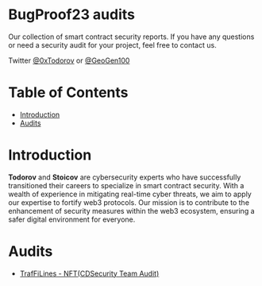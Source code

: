 # BugProof23 audits
Our collection of smart contract security reports. If you have any questions or need a security audit for your project, feel free to contact us. 

Twitter [@0xTodorov](https://twitter.com/0xTodorov) or [@GeoGen100](https://twitter.com/GeoGen100)

# Table of Contents
* [Introduction](https://github.com/BugProof23/Audits/blob/main/README.md#Introduction)
* [Audits](https://github.com/BugProof23/Audits/blob/main/README.md#Audits)

# Introduction
**Todorov** and  **Stoicov**  are  cybersecurity experts who have successfully transitioned their careers to specialize in smart contract security. With a wealth of experience in mitigating real-time cyber threats, we aim to apply our expertise to fortify web3 protocols. Our mission is to contribute to the enhancement of security measures within the web3 ecosystem, ensuring a safer digital environment for everyone.

# Audits
- [TrafFiLines - NFT(CDSecurity Team Audit)](https://github.com/CDSecurity/audits/blob/main/audit%20reports/TradFiLines-report.pdf)
